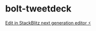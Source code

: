 # bolt-tweetdeck

[Edit in StackBlitz next generation editor ⚡️](https://stackblitz.com/~/github.com/donvito/bolt-tweetdeck)